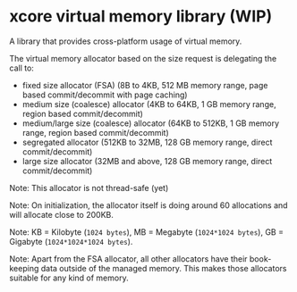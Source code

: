 # xcore virtual memory library (WIP)

A library that provides cross-platform usage of virtual memory.

The virtual memory allocator based on the size request is delegating the call to:

- fixed size allocator (FSA) (8B to 4KB, 512 MB memory range, page based commit/decommit with page caching)
- medium size (coalesce) allocator (4KB to 64KB, 1 GB memory range, region based commit/decommit)
- medium/large size (coalesce) allocator (64KB to 512KB, 1 GB memory range, region based commit/decommit)
- segregated allocator (512KB to 32MB, 128 GB memory range, direct commit/decommit)
- large size allocator (32MB and above, 128 GB memory range, direct commit/decommit)

Note: This allocator is not thread-safe (yet)

Note: On initialization, the allocator itself is doing around 60 allocations and will allocate close to 200KB.

Note: KB = Kilobyte (``1024 bytes``), MB = Megabyte (``1024*1024 bytes``), GB = Gigabyte (``1024*1024*1024 bytes``).

Note: Apart from the FSA allocator, all other allocators have their book-keeping data outside of the managed memory.
      This makes those allocators suitable for any kind of memory.

